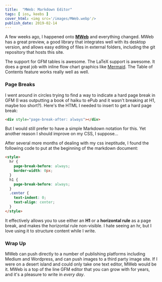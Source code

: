 ```yaml
---
title:  "MWeb: Markdown Editor"
tags: [ ios, keebs ]
cover_html: <img src='/images/MWeb.webp'/>
publish_date: 2019-02-14
---
```


A few weeks ago, I happened onto
[**MWeb**](https://www.mweb.im/introducing-mweb-for-ios.html) and everything
changed. MWeb has a great preview, a good library that integrates well with its
desktop version, and allows easy editing of files in external folders, including
the git repository that hosts this site.

The support for GFM tables is awesome. The LaTeX support is awesome. It does a
great job with inline flow chart graphics like
[Mermaid](https://mermaidjs.github.io/). The Table of Contents feature works
really well as well.

### Page Breaks

I went around in circles trying to find a way to indicate a hard page break in
GFM (I was outputting a book of haiku to ePub and it wasn't breaking at H1,
maybe too short?). Here's the HTML I needed to insert to get a hard page break:

```html
<div style="page-break-after: always"></div>
```

But I would still prefer to have a simple Markdown notation for this. Yet
another reason I should improve on my CSS, I suppose...

After several more months of dealing with my css ineptitude, I found the
following code to put at the beginning of the markdown document:

```html
<style>
  hr {
    page-break-before: always;
    border-width: 0px;
  }
  h1 {
    page-break-before: always;
  }
  .center {
    text-indent: 0;
    text-align: center;
  }
</style>
```

It effectively allows you to use either an **H1** or a **horizontal rule** as a
page break, and makes the horizontal rule non-visible. I hate seeing an hr, but
I love using it to structure content while I write.

### Wrap Up

MWeb can push directly to a number of publishing platforms including Medium and
Wordpress, and can push images to a third party image site. If I were on a
desert island and could only take one text editor, MWeb would be it. MWeb is a
top of the line GFM editor that you can grow with for years, and it's a pleasure
to write in _every day_.
